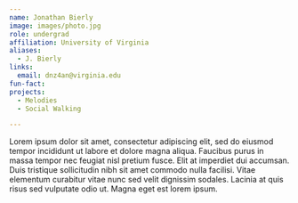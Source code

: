 ```yaml
---
name: Jonathan Bierly
image: images/photo.jpg
role: undergrad
affiliation: University of Virginia
aliases:
  - J. Bierly
links:
  email: dnz4an@virginia.edu
fun-fact:
projects: 
  - Melodies
  - Social Walking

---
```

Lorem ipsum dolor sit amet, consectetur adipiscing elit, sed do eiusmod tempor incididunt ut labore et dolore magna aliqua. Faucibus purus in massa tempor nec feugiat nisl pretium fusce. Elit at imperdiet dui accumsan. Duis tristique sollicitudin nibh sit amet commodo nulla facilisi. Vitae elementum curabitur vitae nunc sed velit dignissim sodales. Lacinia at quis risus sed vulputate odio ut. Magna eget est lorem ipsum.
